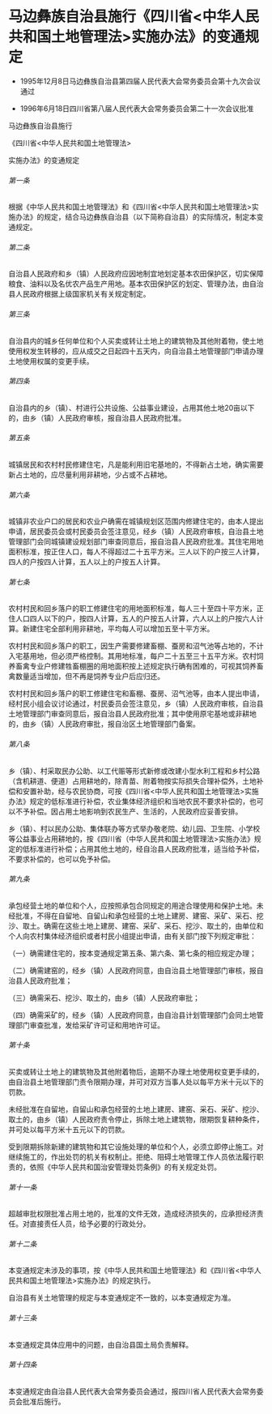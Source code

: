 # 马边彝族自治县施行《四川省<中华人民共和国土地管理法>实施办法》的变通规定

- 1995年12月8日马边彝族自治县第四届人民代表大会常务委员会第十九次会议通过

- 1996年6月18日四川省第八届人民代表大会常务委员会第二十一次会议批准

<!-- INFO END -->

马边彝族自治县施行

《四川省<中华人民共和国土地管理法>

实施办法》的变通规定

###### 第一条

根据《中华人民共和国土地管理法》和《四川省<中华人民共和国土地管理法>实施办法》的规定，结合马边彝族自治县（以下简称自治县）的实际情况，制定本变通规定。

###### 第二条

自治县人民政府和乡（镇）人民政府应因地制宜地划定基本农田保护区，切实保障粮食、油料以及名优农产品生产用地。基本农田保护区的划定、管理办法，由自治县人民政府根据上级国家机关有关规定制定。

###### 第三条

自治县内的城乡任何单位和个人买卖或转让土地上的建筑物及其他附着物，使土地使用权发生转移的，应从成交之日起四十五天内，向自治县土地管理部门申请办理土地使用权属的变更手续。

###### 第四条

自治县内的乡（镇）、村进行公共设施、公益事业建设，占用其他土地20亩以下的，由乡（镇）人民政府审核，报自治县人民政府批准。

###### 第五条

城镇居民和农村村民修建住宅，凡是能利用旧宅基地的，不得新占土地，确实需要新占土地的，应尽量利用非耕地，少占或不占耕地。

###### 第六条

城镇非农业户口的居民和农业户确需在城镇规划区范围内修建住宅的，由本人提出申请，居民委员会或村民委员会签注意见，经乡（镇）人民政府审核，自治县土地管理部门会同城镇建设规划部门审查同意后，报自治县人民政府批准。其住宅用地面积标准，按正住人口，每人不得超过二十五平方米。三人以下的户按三人计算，四人的户按四人计算，五人以上的户按五人计算。

###### 第七条

农村村民和回乡落户的职工修建住宅的用地面积标准，每人三十至四十平方米，正住人口四人以下的户，按四人计算，五人的户按五人计算，六人以上的户按六人计算。新建住宅全部利用非耕地，平均每人可以增加五至十平方米。

农村村民和回乡落户的职工，因生产需要修建畜棚、蚕房和沼气池等占地的，不计入宅基用地，但必须严格控制。其用地标准，每户二十五至三十五平方米。农村饲养畜禽专业户修建牲畜棚圈的用地面积按上述规定执行确有困难的，可视其饲养畜禽数量适当增加，但不再是饲养专业户后应归还。

农村村民和回乡落户的职工修建住宅和畜棚、蚕房、沼气池等，由本人提出申请，经村民小组会议讨论通过，村民委员会签注意见，乡（镇）人民政府审核，自治县土地管理部门审查同意后，报自治县人民政府批准；其中使用原宅基地或非耕地的，由乡（镇）人民政府审批，报自治区土地管理部门备案。

###### 第八条

乡（镇）、村采取民办公助、以工代赈等形式新修或改建小型水利工程和乡村公路（含机耕道、便道）占用耕地的，除青苗、附着物按实际损失合理补偿外，土地补偿和安置补助，经与农民协商，可按《四川省<中华人民共和国土地管理法>实施办法》规定的低标准进行补偿，农业集体经济组织和当地农民不要求补偿的，也可以不予补偿。因占用土地影响到农民生产、生活的，人民政府应妥善安排。

乡（镇）、村以民办公助、集体联办等方式举办敬老院、幼儿园、卫生院、小学校等公益事业占用耕地的，按《四川省（中华人民共和国土地管理法>实施办法》规定的低标准进行补偿；占用其他土地的，经自治县人民政府批准，适当给予补偿，不要求补偿的，也可以免予补偿。

###### 第九条

承包经营土地的单位和个人，应按照承包合同规定的用途合理使用和保护土地。未经批准，不得在自留地、自留山和承包经营的土地上建房、建窑、采矿、采石、挖沙、取土。确需在这些土地上建房、建窑、采矿、采石、挖沙、取土的，由单位和个人向农村集体经济组织或者村民小组提出申请，由有关部门按下列规定审批：

（一）确需建住宅的，按本变通规定第五条、第六条、第七条的相应规定办理；

（二）确需建窑的，经乡（镇）人民政府同意，由自治县土地管理部门审核，报自治县人民政府批准；

（三）确需采石、挖沙、取土的，由乡（镇）人民政府审批；

（四）确需采矿的，经乡（镇）人民政府同意，由自治县计划管理部门会同土地管理部门审查批准，发给采矿许可证和用地许可证。

###### 第十条

买卖或转让土地上的建筑物及其他附着物后，逾期不办理土地使用权变更手续的，由自治县土地管理部门责令限期办理，并可对双方当事人处以每平方米十元以下的罚款。

未经批准在自留地，自留山和承包经营的土地上建房、建窑、采石、采矿、挖沙、取土的，由乡（镇）人民政府责令停止，拆除土地上建筑物，限期恢复耕种条件，并可处以每平方米十五元以下的罚款。

受到限期拆除新建的建筑物和其它设施处理的单位和个人，必须立即停止施工。对继续施工的，作出处罚的机关有权制止。拒绝、阻碍土地管理工作人员依法履行职责的，依照《中华人民共和国治安管理处罚条例》的有关规定处罚。

###### 第十一条

超越审批权限批准占用土地的，批准的文件无效，造成经济损失的，应承担经济责任。对直接责任人员，给予必要的行政处分。

###### 第十二条

本变通规定未涉及的事项，按《中华人民共和国土地管理法》和《四川省<中华人民共和国土地管理法>实施办法》的规定执行。

自治县有关土地管理的规定与本变通规定不一致的，以本变通规定为准。

###### 第十三条

本变通规定具体应用中的问题，由自治县国土局负责解释。

###### 第十四条

本变通规定由自治县人民代表大会常务委员会通过，报四川省人民代表大会常务委员会批准后施行。
